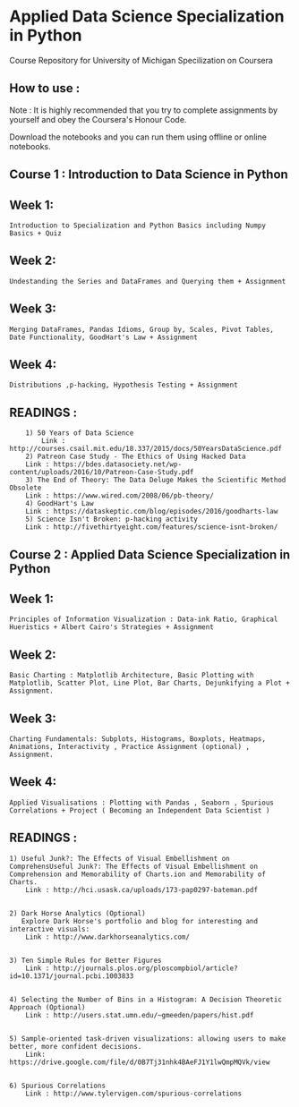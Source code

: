 # Applied Data Science Specialization in Python 

Course Repository for University of Michigan Specilization on Coursera

## How to use : 
Note : It is highly recommended that you try to complete assignments by yourself and obey the Coursera's Honour Code.

Download the notebooks and you can run them using offline or online notebooks.

## Course 1 : Introduction to Data Science in Python


## Week 1: 
	Introduction to Specialization and Python Basics including Numpy Basics + Quiz 


## Week 2: 
	Undestanding the Series and DataFrames and Querying them + Assignment


## Week 3: 
	Merging DataFrames, Pandas Idioms, Group by, Scales, Pivot Tables, Date Functionality, GoodHart's Law + Assignment 


## Week 4:
	Distributions ,p-hacking, Hypothesis Testing + Assignment



## READINGS : 
	    1) 50 Years of Data Science 
	        Link : http://courses.csail.mit.edu/18.337/2015/docs/50YearsDataScience.pdf
	    2) Patreon Case Study - The Ethics of Using Hacked Data 
		Link : https://bdes.datasociety.net/wp-content/uploads/2016/10/Patreon-Case-Study.pdf
	    3) The End of Theory: The Data Deluge Makes the Scientific Method Obsolete
		Link : https://www.wired.com/2008/06/pb-theory/
	    4) GoodHart's Law 
		Link : https://dataskeptic.com/blog/episodes/2016/goodharts-law
	    5) Science Isn't Broken: p-hacking activity
		Link : http://fivethirtyeight.com/features/science-isnt-broken/



## Course  2 : Applied Data Science Specialization in Python
##      Week 1: 
	Principles of Information Visualization : Data-ink Ratio, Graphical Hueristics + Albert Cairo's Strategies + Assignment


##      Week 2: 
	Basic Charting : Matplotlib Architecture, Basic Plotting with Matplotlib, Scatter Plot, Line Plot, Bar Charts, Dejunkifying a Plot + Assignment.
	
##      Week 3:
	Charting Fundamentals: Subplots, Histograms, Boxplots, Heatmaps, Animations, Interactivity , Practice Assignment (optional) , Assignment.

	
##      Week 4: 
	Applied Visualisations : Plotting with Pandas , Seaborn , Spurious Correlations + Project ( Becoming an Independent Data Scientist )



## READINGS : 

	1) Useful Junk?: The Effects of Visual Embellishment on ComprehensUseful Junk?: The Effects of Visual Embellishment on Comprehension and Memorability of Charts.ion and Memorability of Charts.
		Link : http://hci.usask.ca/uploads/173-pap0297-bateman.pdf
			

	2) Dark Horse Analytics (Optional)
	   Explore Dark Horse's portfolio and blog for interesting and interactive visuals:
		Link : http://www.darkhorseanalytics.com/
		
		
	3) Ten Simple Rules for Better Figures
		Link : http://journals.plos.org/ploscompbiol/article?id=10.1371/journal.pcbi.1003833
		
	
	4) Selecting the Number of Bins in a Histogram: A Decision Theoretic Approach (Optional)
		Link : http://users.stat.umn.edu/~gmeeden/papers/hist.pdf
		
		
	5) Sample-oriented task-driven visualizations: allowing users to make better, more confident decisions.
		Link: https://drive.google.com/file/d/0B7Tj31nhk4BAeFJ1Y1lwQmpMQVk/view
		
		
	6) Spurious Correlations
		Link : http://www.tylervigen.com/spurious-correlations
		
























